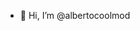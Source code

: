 - 👋 Hi, I’m @albertocoolmod


<!---
albertocoolmod/albertocoolmod is a ✨ special ✨ repository because its `README.md` (this file) appears on your GitHub profile.
You can click the Preview link to take a look at your changes.
--->
